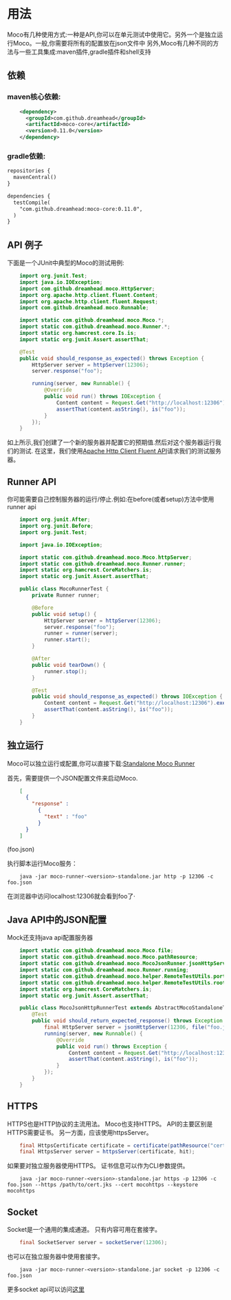 # 用法
Moco有几种使用方式:一种是API,你可以在单元测试中使用它。另外一个是独立运行Moco。一般,你需要将所有的配置放在json文件中
另外,Moco有几种不同的方法与一些工具集成:maven插件,gradle插件和shell支持

## 依赖
### maven核心依赖:
```xml
	<dependency>
      <groupId>com.github.dreamhead</groupId>
      <artifactId>moco-core</artifactId>
      <version>0.11.0</version>
    </dependency>
```

### gradle依赖:


```xml
repositories {
  mavenCentral()
}

dependencies {
  testCompile(
    "com.github.dreamhead:moco-core:0.11.0",
  )
}
```

## API 例子
下面是一个JUnit中典型的Moco的测试用例:
```java
    import org.junit.Test;
    import java.io.IOException;
    import com.github.dreamhead.moco.HttpServer;
    import org.apache.http.client.fluent.Content;
    import org.apache.http.client.fluent.Request;
    import com.github.dreamhead.moco.Runnable;

    import static com.github.dreamhead.moco.Moco.*;
    import static com.github.dreamhead.moco.Runner.*;
    import static org.hamcrest.core.Is.is;
    import static org.junit.Assert.assertThat;

    @Test
    public void should_response_as_expected() throws Exception {
        HttpServer server = httpServer(12306);
        server.response("foo");

        running(server, new Runnable() {
            @Override
            public void run() throws IOException {
                Content content = Request.Get("http://localhost:12306").execute().returnContent();
                assertThat(content.asString(), is("foo"));
            }
        });
    }
```
如上所示,我们创建了一个新的服务器并配置它的预期值.然后对这个服务器运行我们的测试.
在这里，我们使用[Apache Http Client Fluent API](http://hc.apache.org/httpcomponents-client-ga/tutorial/html/fluent.html)请求我们的测试服务器。

## Runner API
你可能需要自己控制服务器的运行/停止.例如:在before(或者setup)方法中使用runner api
```java
    import org.junit.After;
    import org.junit.Before;
    import org.junit.Test;

    import java.io.IOException;

    import static com.github.dreamhead.moco.Moco.httpServer;
    import static com.github.dreamhead.moco.Runner.runner;
    import static org.hamcrest.CoreMatchers.is;
    import static org.junit.Assert.assertThat;

    public class MocoRunnerTest {
        private Runner runner;

        @Before
        public void setup() {
            HttpServer server = httpServer(12306);
            server.response("foo");
            runner = runner(server);
            runner.start();
        }

        @After
        public void tearDown() {
            runner.stop();
        }

        @Test
        public void should_response_as_expected() throws IOException {
            Content content = Request.Get("http://localhost:12306").execute().returnContent();
            assertThat(content.asString(), is("foo"));
        }
    }
```

## 独立运行
Moco可以独立运行或配置,你可以直接下载:[Standalone Moco Runner](https://repo1.maven.org/maven2/com/github/dreamhead/moco-runner/0.11.0/moco-runner-0.11.0-standalone.jar)

首先，需要提供一个JSON配置文件来启动Moco.
```json
    [
      {
        "response" :
          {
            "text" : "foo"
          }
      }
    ]
```
(foo.json)


执行脚本运行Moco服务：
```shell
	java -jar moco-runner-<version>-standalone.jar http -p 12306 -c foo.json
```
在浏览器中访问localhost:12306就会看到foo了·

## Java API中的JSON配置
Mock还支持java api配置服务器
```java
    import static com.github.dreamhead.moco.Moco.file;
    import static com.github.dreamhead.moco.Moco.pathResource;
    import static com.github.dreamhead.moco.MocoJsonRunner.jsonHttpServer;
    import static com.github.dreamhead.moco.Runner.running;
    import static com.github.dreamhead.moco.helper.RemoteTestUtils.port;
    import static com.github.dreamhead.moco.helper.RemoteTestUtils.root;
    import static org.hamcrest.CoreMatchers.is;
    import static org.junit.Assert.assertThat;

    public class MocoJsonHttpRunnerTest extends AbstractMocoStandaloneTest {
        @Test
        public void should_return_expected_response() throws Exception {
            final HttpServer server = jsonHttpServer(12306, file("foo.json"));
            running(server, new Runnable() {
                @Override
                public void run() throws Exception {
                    Content content = Request.Get("http://localhost:12306").execute().returnContent();
                    assertThat(content.asString(), is("foo"));
                }
            });
        }
    }
```

## HTTPS
HTTPS也是HTTP协议的主流用法。 Moco也支持HTTPS。 API的主要区别是HTTPS需要证书。 另一方面，应该使用httpsServer。
```java
    final HttpsCertificate certificate = certificate(pathResource("cert.jks"), "mocohttps", "mocohttps");
    final HttpsServer server = httpsServer(certificate, hit);
```
如果要对独立服务器使用HTTPS。 证书信息可以作为CLI参数提供。
```shell
	java -jar moco-runner-<version>-standalone.jar https -p 12306 -c foo.json --https /path/to/cert.jks --cert mocohttps --keystore mocohttps
```

## Socket
Socket是一个通用的集成通道。 只有内容可用在套接字。
```java
	final SocketServer server = socketServer(12306);
```
也可以在独立服务器中使用套接字。
```shell
	java -jar moco-runner-<version>-standalone.jar socket -p 12306 -c foo.json
```
更多socket api可以访问[这里](https://github.com/dreamhead/moco/blob/master/moco-doc/socket-apis.md)

